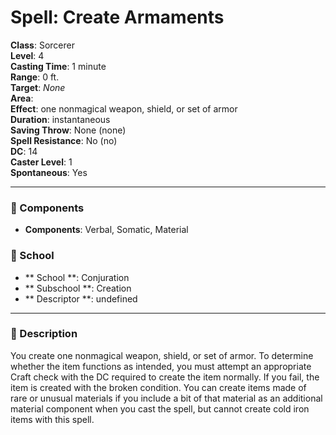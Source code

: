 
# Spell: Create Armaments
**Class**: Sorcerer  
**Level**: 4  
**Casting Time**: 1 minute  
**Range**: 0 ft.  
**Target**: _None_  
**Area**:   
**Effect**: one nonmagical weapon, shield, or set of armor  
**Duration**: instantaneous  
**Saving Throw**: None (none)  
**Spell Resistance**: No (no)  
**DC**: 14  
**Caster Level**: 1  
**Spontaneous**: Yes

---

### 🔮 Components
- **Components**: Verbal, Somatic, Material

### 🏫 School
- ** School **: Conjuration
- ** Subschool **: Creation
- ** Descriptor **: undefined
---

### 📜 Description
You create one nonmagical weapon, shield, or set of armor. To determine whether the item functions as intended, you must attempt an appropriate Craft check with the DC required to create the item normally. If you fail, the item is created with the broken condition. You can create items made of rare or unusual materials if you include a bit of that material as an additional material component when you cast the spell, but cannot create cold iron items with this spell.
